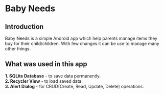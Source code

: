 # Baby Needs

## Introduction
Baby Needs is a simple Android app which help parents manage items they buy for their child/children. With few changes it can be use to manage many other things.

## What was used in this app
 **1. SQLite Database** - to save data permanently.</br>
 **2. Recycler View** - to load saved data.</br>
 **3. Alert Dialog** - for CRUD(Create, Read, Update, Delete) operations.</br>
